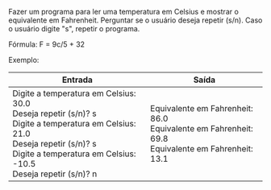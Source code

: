 Fazer um programa para ler uma temperatura em Celsius e mostrar o equivalente em Fahrenheit. Perguntar se o usuário deseja repetir (s/n). Caso o usuário digite "s", repetir o programa.

Fórmula: F = 9c/5 + 32

Exemplo:

| Entrada                                                      | Saída                                                        |
| ------------------------------------------------------------ | ------------------------------------------------------------ |
| Digite a temperatura em Celsius: 30.0<br />Deseja repetir (s/n)? s<br />Digite a temperatura em Celsius: 21.0<br />Deseja repetir (s/n)? s<br />Digite a temperatura em Celsius: -10.5<br />Deseja repetir (s/n)? n | Equivalente em Fahrenheit: 86.0<br />Equivalente em Fahrenheit: 69.8<br />Equivalente em Fahrenheit: 13.1 |

